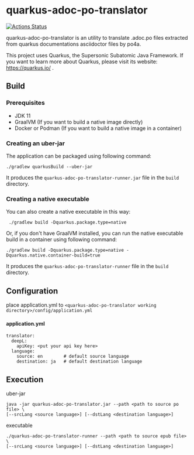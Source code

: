 # quarkus-adoc-po-translator

[![Actions Status](https://github.com/i18n-quarkusio/quarkus-adoc-po-translator/workflows/CI/badge.svg)](https://github.com/i18n-quarkusio/quarkus-adoc-po-translator/actions)

quarkus-adoc-po-translator is an utility to translate .adoc.po files extracted from quarkus documentations asciidoctor files by po4a.

This project uses Quarkus, the Supersonic Subatomic Java Framework.
If you want to learn more about Quarkus, please visit its website: https://quarkus.io/ .

## Build

### Prerequisites

- JDK 11
- GraalVM (If you want to build a native image directly)
- Docker or Podman (If you want to build a native image in a container)

### Creating an uber-jar


The application can be packaged using following command:

```
./gradlew quarkusBuild --uber-jar
```

It produces the `quarkus-adoc-po-translator-runner.jar` file in the `build` directory.

### Creating a native executable

You can also create a native executable in this way:
```
 ./gradlew build -Dquarkus.package.type=native
```

Or, if you don't have GraalVM installed, you can run the native executable build in a container using following command:
```
./gradlew build -Dquarkus.package.type=native -Dquarkus.native.container-build=true
```

It produces the `quarkus-adoc-po-translator-runner` file in the `build` directory.

## Configuration

place application.yml to `<quarkus-adoc-po-translator working directory>/config/application.yml`

#### application.yml

```
translator:
  deepL:
    apiKey: <put your api key here>
  language:
    source: en        # default source language
    destination: ja   # default destination language
```

## Execution

uber-jar

```
java -jar quarkus-adoc-po-translator.jar --path <path to source po file> \
[--srcLang <source language>] [--dstLang <destination language>]
```

executable

```
./quarkus-adoc-po-translator-runner --path <path to source epub file> \
[--srcLang <source language>] [--dstLang <destination language>]
```
